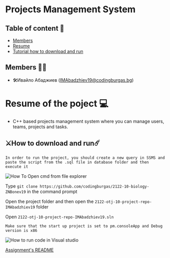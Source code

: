 # Projects Management System

## Table of content 📖

- [Members](#members)
- [Resume](#resume)
- [Tutorial how to download and run](#download)

## Members 👨‍💻 <a id = "members"></a>
- 🛠Ивайло Абаджиев (IMAbadzhiev19@codingburgas.bg)

# Resume of the poject 💻 <a id = "resume"></a>

- C++ based projects management system where you can manage users, teams, projects and tasks. 

## ⚔️How to download and run☄️ <a id = "download"></a>

`In order to run the project, you should create a new query in SSMS and paste the script from the .sql file in database folder and then execute it`

![How To Open cmd from file explorer](https://cdn.reddybrek.com/images/posts/669/cmdfromexplorer.gif)

Type `git clone https://github.com/codingburgas/2122-10-biology-ZNBonev19` in the command prompt

Open the project folder and then open the `2122-otj-10-project-repo-IMAbadzhiev19` folder 

Open `2122-otj-10-project-repo-IMAbadzhiev19.sln`

`Make sure that the start up project is set to pm.consoleApp and Debug version is x86`

![How to run code in Visual studio](https://docs.microsoft.com/th-th/cpp/build/media/vscpp-start-without-debugging.gif?view=msvc-170)


[Assignment's README](https://github.com/codingburgas/2122-otj-10-project-definition)
